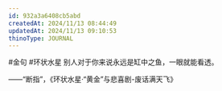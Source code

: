 ```yaml
---
id: 932a3a6408cb5abd
createdAt: 2024/11/13 08:44:49
updatedAt: 2024/11/13 09:10:53
thinoType: JOURNAL
---
```

#金句 #环状水星 别人对于你来说永远是缸中之鱼，一眼就能看透。

——“断指”，《环状水星·“黄金”与悲喜剧-废话满天飞》
